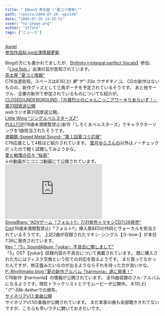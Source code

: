 ```yaml
---
title: "【News】茶太屋 \"夏コミ情報\""
path: "/posts/2009-07-26--wp1148"
date: "2009-07-26 14:35:51"
cover: "no-image.png"
author: "stfate"
tags: ["ニュース"]
---
```


<style type="text/css">
<!--
p {white-space: pre-wrap};
-->
</style>

<a  href="http://www.asriel.jp/m/" target="_blank">Asriel 参加作品&Live出演情報更新</a>
<div >Blogの方にも書かれてましたが、【<a href="http://5pb.jp/records/release/detail/detail.php?records_product_code=VGCD-0168" target="_blank">Infinity＋Integral perfect Vocals</a>】参加、「<a href="http://5pb.jp/live5pb/" target="_blank">Live 5pb.</a>」出演の旨が告知されています。</div>
<a  href="http://chata.moo.jp/" target="_blank">茶太屋 "夏コミ情報"</a>
<div >C76当選告知。スペースは<em>8.15(土) 東"サ"-33a ウサギキノコ</em>。
CDの新作はないものの、新作グッズとして三角ポーチを予定されているそうです。
あと他サークル、企業の新作で参加されているものについても紹介が。</div>
<a  href="http://www.nyanhour.com/" target="_blank">CLOSED/UNDERGROUND 「片霧烈火のにゃんこっこアワー☆りあらいず！」第31回放送公開</a>
<div >webラジオ第31回放送公開。</div>
<a  href="http://www.littlewing.ne.jp/mt/archives/2009/07/post_47.html" target="_blank">Little Wing "ジングルベルスターズ♪"</a>
<div ><a href="http://www.pulltop.com/" target="_blank">PULLTOP</a>(18歳未満閲覧禁止)新作「しろくまベルスターズ」でキャラクターソングを1曲担当されたそうです。</div>
<a  href="http://www.sm-sound.com/" target="_blank">速鋼鉄-Speed Metal Sound- "第１回夏コミ応援"</a>
<div >C76応援として4枚ほど紹介されています。
<a href="http://hatukiyura.sakura.ne.jp/th_lime/index.html" target="_blank">葉月ゆらさんの</a>以外はノーチェックだったので軽く試聴してみようかな。</div>
<a  href="http://cobhc.blog40.fc2.com/" target="_blank">愛と戦慄の日々 "桜島"</a>
<div >↓の動画がニコニコ動画にて公開されています。
<iframe width="312" height="176" src="http://ext.nicovideo.jp/thumb/sm7735022" scrolling="no" style="border:solid 1px #CCC;" frameborder="0"><a href="http://www.nicovideo.jp/watch/sm7735022">【ニコニコ動画】【どっかん！】マシンガンズの桜島弾いてみた【どっかん！】</a></iframe></div>
<a  href="http://blog.snowblanc.net/" target="_blank">SnowBlanc "ADVゲーム『フォルト!!』7/31発売＋マキシCD7/26発売"</a>
<div ><a href="http://www.ciel-soft.com/" target="_blank">Ciel</a>(18歳未満閲覧禁止)「フォルト!!」挿入歌&EDの作詞とヴォーカルを担当されているそうです。
上記2曲が収録されたマキシ･シングル【０-love-】が本日7.26に発売されています。</div>
<a  href="http://key.visualarts.gr.jp/diary/2009/07/5soundalbumyukar.html" target="_blank">Key "「5」SoundAlbum「yukar」不具合に関しまして"</a>
<div >「5」OST【yukar】収録内容の不具合について掲載されています。
既に購入された方にはディスク交換という形での対応を取るようです。
まだ買ってなかったんですが、修正盤みたいなのが出るようならそれを待った方が良いかな。</div>
<a  href="http://prq.blog44.fc2.com/" target="_blank">P∴Rhythmatiq blog "夏の新作アルバム「harmonia」遂に発表！"</a>
<div >C76新作【harmonia】の情報が公開されています。
全15曲収録のフル･アルバムになるようです。現在トラックリストとデモムービーが公開中。
<em>8.15(土) "ク"-58b Aether</em>での頒布。</div>
<a  href="http://cineraria-tfs.net/" target="_blank">サイネリアv1.1 楽曲公開</a>
<div >サイネリアv1.1の楽曲が公開されています。
まだ本家の曲も全部聴ききれてないですが、こちらも早いウチに聴いておきたいです。</div>
